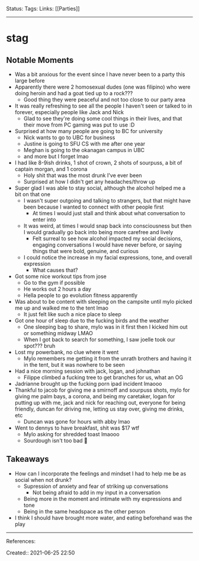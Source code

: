 Status:
Tags: 
Links: [[Parties]]
___
# stag
## Notable Moments
- Was a bit anxious for the event since I have never been to a party this large before
- Apparently there were 2 homosexual dudes (one was filipino) who were doing heroin and had a goat tied up to a rock???
	- Good thing they were peaceful and not too close to our party area
- It was really refreshing to see all the people I haven't seen or talked to in forever, especially people like Jack and Nick
	- Glad to see they're doing some cool things in their lives, and that their move from PC gaming was put to use :D
- Surprised at how many people are going to BC for university
	- Nick wants to go to UBC for business
	- Justine is going to SFU CS with me after one year
	- Meghan is going to the okanagan campus in UBC
	- and more but I forget lmao
- I had like 8-9ish drinks, 1 shot of crown, 2 shots of sourpuss, a bit of captain morgan, and 1 corona
	- Holy shit that was the most drunk I've ever been
	- Surprised at how I didn't get any headaches/throw up
- Super glad I was able to stay social, although the alcohol helped me a bit on that one
	- I wasn't super outgoing and talking to strangers, but that might have been because I wanted to connect with other people first
		- At times I would just stall and think about what conversation to enter into
	- It was weird, at times I would snap back into consciousness but then I would gradually go back into being more carefree and lively
		- Felt surreal to see how alcohol impacted my social decisions, engaging conversations I would have never before, or saying things that were bold, genuine, and curious
	- I could notice the increase in my facial expressions, tone, and overall expression
		- What causes that?
- Got some nice workout tips from jose
	- Go to the gym if possible
	- He works out 2 hours a day
	- Hella people to go evolution fitness apparently
- Was about to be content with sleeping on the campsite until mylo picked me up and walked me to the tent lmao
	- It just felt like such a nice place to sleep
- Got one hour of sleep due to the fucking birds and the weather
	- One sleeping bag to share, mylo was in it first then I kicked him out or something midway LMAO
	- When I got back to search for something, I saw joelle took our spot??? bruh
- Lost my powerbank, no clue where it went
	- Mylo remembers me getting it from the unrath brothers and having it in the tent, but it was nowhere to be seen
- Had a nice morning session with jack, logan, and johnathan
	- Filippe climbed a fucking tree to get branches for us, what an OG
- Jadrianne brought up the fucking porn ipad incident lmaooo
- Thankful to jacob for giving me a smirnoff and sourpuss shots, mylo for giving me palm bays, a corona, and being my caretaker, logan for putting up with me, jack and nick for reaching out, everyone for being friendly, duncan for driving me, letting us stay over, giving me drinks, etc
	- Duncan was gone for hours with abby lmao
- Went to dennys to have breakfast, shit was $17 wtf
	- Mylo asking for shredded toast lmaooo
	- Sourdough isn't too bad 👀
## Takeaways
- How can I incorporate the feelings and mindset I had to help me be as social when not drunk?
	- Supression of anxiety and fear of striking up conversations
		- Not being afraid to add in my input in a conversation
	- Being more in the moment and intimate with my expressions and tone
	- Being in the same headspace as the other person
- I think I should have brought more water, and eating beforehand was the play
___
References:

Created:: 2021-06-25 22:50